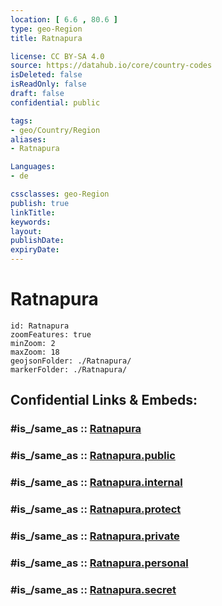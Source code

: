 ```yaml
---
location: [ 6.6 , 80.6 ] 
type: geo-Region
title: Ratnapura

license: CC BY-SA 4.0
source: https://datahub.io/core/country-codes
isDeleted: false
isReadOnly: false
draft: false
confidential: public

tags:
- geo/Country/Region
aliases:
- Ratnapura

Languages:
- de

cssclasses: geo-Region
publish: true
linkTitle: 
keywords: 
layout: 
publishDate: 
expiryDate: 
---
```


# Ratnapura

```leaflet
id: Ratnapura
zoomFeatures: true 
minZoom: 2 
maxZoom: 18
geojsonFolder: ./Ratnapura/
markerFolder: ./Ratnapura/
```


## Confidential Links & Embeds: 

### #is_/same_as :: [Ratnapura](/_Standards/Earth/Continent/Asia/Asia~South/Sri_Lanka/Districts~Sri_Lanka/Ratnapura.md) 

### #is_/same_as :: [Ratnapura.public](/_public/Earth/Continent/Asia/Asia~South/Sri_Lanka/Districts~Sri_Lanka/Ratnapura.public.md) 

### #is_/same_as :: [Ratnapura.internal](/_internal/Earth/Continent/Asia/Asia~South/Sri_Lanka/Districts~Sri_Lanka/Ratnapura.internal.md) 

### #is_/same_as :: [Ratnapura.protect](/_protect/Earth/Continent/Asia/Asia~South/Sri_Lanka/Districts~Sri_Lanka/Ratnapura.protect.md) 

### #is_/same_as :: [Ratnapura.private](/_private/Earth/Continent/Asia/Asia~South/Sri_Lanka/Districts~Sri_Lanka/Ratnapura.private.md) 

### #is_/same_as :: [Ratnapura.personal](/_personal/Earth/Continent/Asia/Asia~South/Sri_Lanka/Districts~Sri_Lanka/Ratnapura.personal.md) 

### #is_/same_as :: [Ratnapura.secret](/_secret/Earth/Continent/Asia/Asia~South/Sri_Lanka/Districts~Sri_Lanka/Ratnapura.secret.md)

